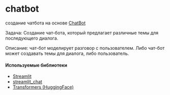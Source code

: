 # chatbot

создание чатбота на основе [ChatBot](https://huggingface.co/facebook/blenderbot-400M-distill?text=Hi.)

Задача: Создание чат-бота, который предлагает различные темы для последующего диалога.

Описание: чат-бот моделирует разговор с пользователем. Либо чат-бот может создавать темы для диалога, либо пользователь.

#### Используемые библиотеки
* [Streamlit](https://streamlit.io)
* [streamlit_chat](https://streamlit.io)
* [Transformers (HuggingFace)](https://huggingface.co)
